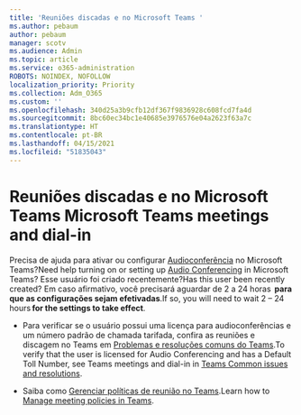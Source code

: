 ```yaml
---
title: 'Reuniões discadas e no Microsoft Teams '
ms.author: pebaum
author: pebaum
manager: scotv
ms.audience: Admin
ms.topic: article
ms.service: o365-administration
ROBOTS: NOINDEX, NOFOLLOW
localization_priority: Priority
ms.collection: Adm_O365
ms.custom: ''
ms.openlocfilehash: 340d25a3b9cfb12df367f9836928c608fcd7fa4d
ms.sourcegitcommit: 8bc60ec34bc1e40685e3976576e04a2623f63a7c
ms.translationtype: HT
ms.contentlocale: pt-BR
ms.lasthandoff: 04/15/2021
ms.locfileid: "51835043"
---
```

# <a name="microsoft-teams-meetings-and-dial-in"></a><span data-ttu-id="1c498-102">Reuniões discadas e no Microsoft Teams </span><span class="sxs-lookup"><span data-stu-id="1c498-102">Microsoft Teams meetings and dial-in</span></span>

<span data-ttu-id="1c498-103">Precisa de ajuda para ativar ou configurar [Audioconferência](https://docs.microsoft.com/microsoftteams/audio-conferencing-in-office-365) no Microsoft Teams?</span><span class="sxs-lookup"><span data-stu-id="1c498-103">Need help turning on or setting up [Audio Conferencing](https://docs.microsoft.com/microsoftteams/audio-conferencing-in-office-365) in Microsoft Teams?</span></span> <span data-ttu-id="1c498-104">Esse usuário foi criado recentemente?</span><span class="sxs-lookup"><span data-stu-id="1c498-104">Has this user been recently created?</span></span> <span data-ttu-id="1c498-105">Em caso afirmativo, você precisará aguardar de 2 a 24 horas  **para que as configurações sejam efetivadas**.</span><span class="sxs-lookup"><span data-stu-id="1c498-105">If so, you will need to wait 2 – 24 hours **for the settings to take effect**.</span></span>

- <span data-ttu-id="1c498-106">Para verificar se o usuário possui uma licença para audioconferências e um número padrão de chamada tarifada, confira as reuniões e discagem no Teams em [Problemas e resoluções comuns do Teams](https://docs.microsoft.com/microsoftteams/known-issues).</span><span class="sxs-lookup"><span data-stu-id="1c498-106">To verify that the user is licensed for Audio Conferencing and has a Default Toll Number, see Teams meetings and dial-in in [Teams Common issues and resolutions](https://docs.microsoft.com/microsoftteams/known-issues).</span></span>

- <span data-ttu-id="1c498-107">Saiba como [Gerenciar políticas de reunião no Teams](https://docs.microsoft.com/microsoftteams/meeting-policies-in-teams).</span><span class="sxs-lookup"><span data-stu-id="1c498-107">Learn how to [Manage meeting policies in Teams](https://docs.microsoft.com/microsoftteams/meeting-policies-in-teams).</span></span> 

